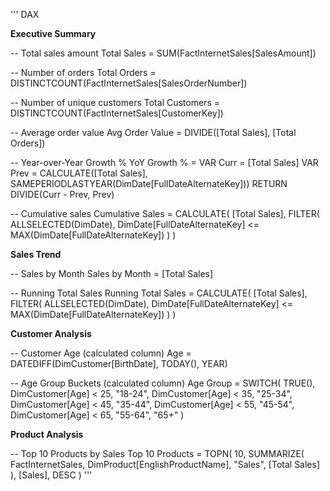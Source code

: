 ''' DAX

**Executive Summary**

-- Total sales amount 
Total Sales = SUM(FactInternetSales[SalesAmount])

-- Number of orders
Total Orders = DISTINCTCOUNT(FactInternetSales[SalesOrderNumber])

-- Number of unique customers
Total Customers = DISTINCTCOUNT(FactInternetSales[CustomerKey])

-- Average order value
Avg Order Value = DIVIDE([Total Sales], [Total Orders])

-- Year-over-Year Growth %
YoY Growth % =
VAR Curr = [Total Sales]
VAR Prev = CALCULATE([Total Sales], SAMEPERIODLASTYEAR(DimDate[FullDateAlternateKey]))
RETURN DIVIDE(Curr - Prev, Prev)

-- Cumulative sales
Cumulative Sales =
CALCULATE(
    [Total Sales],
    FILTER(
        ALLSELECTED(DimDate),
        DimDate[FullDateAlternateKey] <= MAX(DimDate[FullDateAlternateKey])
    )
)

**Sales Trend**

-- Sales by Month
Sales by Month = [Total Sales]

-- Running Total Sales
Running Total Sales =
CALCULATE(
    [Total Sales],
    FILTER(
        ALLSELECTED(DimDate),
        DimDate[FullDateAlternateKey] <= MAX(DimDate[FullDateAlternateKey])
    )
)

**Customer Analysis**

-- Customer Age (calculated column)
Age = DATEDIFF(DimCustomer[BirthDate], TODAY(), YEAR)

-- Age Group Buckets (calculated column)
Age Group =
SWITCH(
    TRUE(),
    DimCustomer[Age] < 25, "18-24",
    DimCustomer[Age] < 35, "25-34",
    DimCustomer[Age] < 45, "35-44",
    DimCustomer[Age] < 55, "45-54",
    DimCustomer[Age] < 65, "55-64",
    "65+"
)

**Product Analysis**

-- Top 10 Products by Sales
Top 10 Products =
TOPN(
    10,
    SUMMARIZE(
        FactInternetSales,
        DimProduct[EnglishProductName],
        "Sales", [Total Sales]
    ),
    [Sales],
    DESC
)
'''
